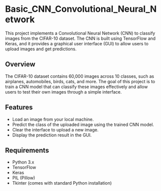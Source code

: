 # Basic_CNN_Convolutional_Neural_Network

This project implements a Convolutional Neural Network (CNN) to classify images from the CIFAR-10 dataset. The CNN is built using TensorFlow and Keras, and it provides a graphical user interface (GUI) to allow users to upload images and get predictions.

## Overview

The CIFAR-10 dataset contains 60,000 images across 10 classes, such as airplanes, automobiles, birds, cats, and more. The goal of this project is to train a CNN model that can classify these images effectively and allow users to test their own images through a simple interface.

## Features

- Load an image from your local machine.
- Predict the class of the uploaded image using the trained CNN model.
- Clear the interface to upload a new image.
- Display the prediction result in the GUI.

## Requirements

- Python 3.x
- TensorFlow
- Keras
- PIL (Pillow)
- Tkinter (comes with standard Python installation)